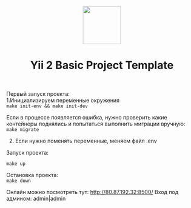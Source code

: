<p align="center">
    <a href="https://github.com/yiisoft" target="_blank">
        <img src="https://avatars0.githubusercontent.com/u/993323" height="100px">
    </a>
    <h1 align="center">Yii 2 Basic Project Template</h1>
    <br>
</p>

Первый запуск проекта: <br>
1.Инициализируем переменные окружения <br>
```make init-env && make init-dev```

Если в процессе появляется ошибка, нужно проверить какие контейнеры поднялись и попытаться выполнить миграции вручную:
```make migrate```

2. Если нужно поменять переменные, меняем файл .env


Запуск проекта: <br>

```make up```

Остановка проекта:<br>
```make down```



Онлайн можно посмотреть тут: http://80.87.192.32:8500/
Вход под админом: admin|admin
